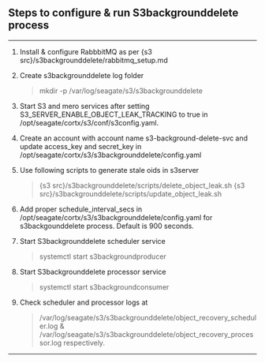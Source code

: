 ## Steps to configure & run S3backgrounddelete process

----
1. Install & configure RabbbitMQ as per {s3 src}/s3backgrounddelete/rabbitmq_setup.md

2. Create s3backgrounddelete log folder
    >mkdir -p /var/log/seagate/s3/s3backgrounddelete

3. Start S3 and mero services after setting S3_SERVER_ENABLE_OBJECT_LEAK_TRACKING to true in
    /opt/seagate/cortx/s3/conf/s3config.yaml.

4. Create an account with account name s3-background-delete-svc and update
    access_key and secret_key in /opt/seagate/cortx/s3/s3backgrounddelete/config.yaml

5. Use following scripts to generate stale oids in s3server
    >{s3 src}/s3backgrounddelete/scripts/delete_object_leak.sh
    {s3 src}/s3backgrounddelete/scripts/update_object_leak.sh

6. Add proper schedule_interval_secs in
    /opt/seagate/cortx/s3/s3backgrounddelete/config.yaml for s3backgounddelete process. Default is 900 seconds.

7. Start S3backgrounddelete scheduler service

    >systemctl start s3backgroundproducer

8. Start S3backgrounddelete processor service

    >systemctl start s3backgroundconsumer

9.  Check scheduler and processor logs at
    >/var/log/seagate/s3/s3backgrounddelete/object_recovery_scheduler.log &
    >/var/log/seagate/s3/s3backgrounddelete/object_recovery_processor.log respectively.
----
